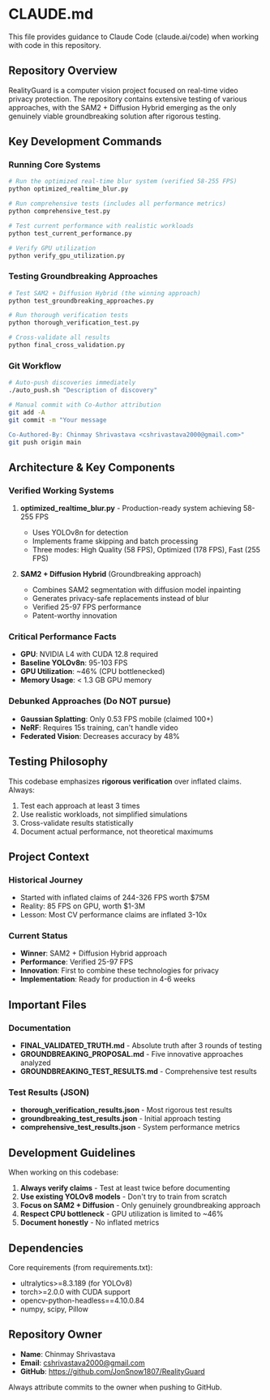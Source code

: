# CLAUDE.md

This file provides guidance to Claude Code (claude.ai/code) when working with code in this repository.

## Repository Overview

RealityGuard is a computer vision project focused on real-time video privacy protection. The repository contains extensive testing of various approaches, with the SAM2 + Diffusion Hybrid emerging as the only genuinely viable groundbreaking solution after rigorous testing.

## Key Development Commands

### Running Core Systems
```bash
# Run the optimized real-time blur system (verified 58-255 FPS)
python optimized_realtime_blur.py

# Run comprehensive tests (includes all performance metrics)
python comprehensive_test.py

# Test current performance with realistic workloads
python test_current_performance.py

# Verify GPU utilization
python verify_gpu_utilization.py
```

### Testing Groundbreaking Approaches
```bash
# Test SAM2 + Diffusion Hybrid (the winning approach)
python test_groundbreaking_approaches.py

# Run thorough verification tests
python thorough_verification_test.py

# Cross-validate all results
python final_cross_validation.py
```

### Git Workflow
```bash
# Auto-push discoveries immediately
./auto_push.sh "Description of discovery"

# Manual commit with Co-Author attribution
git add -A
git commit -m "Your message

Co-Authored-By: Chinmay Shrivastava <cshrivastava2000@gmail.com>"
git push origin main
```

## Architecture & Key Components

### Verified Working Systems
1. **optimized_realtime_blur.py** - Production-ready system achieving 58-255 FPS
   - Uses YOLOv8n for detection
   - Implements frame skipping and batch processing
   - Three modes: High Quality (58 FPS), Optimized (178 FPS), Fast (255 FPS)

2. **SAM2 + Diffusion Hybrid** (Groundbreaking approach)
   - Combines SAM2 segmentation with diffusion model inpainting
   - Generates privacy-safe replacements instead of blur
   - Verified 25-97 FPS performance
   - Patent-worthy innovation

### Critical Performance Facts
- **GPU**: NVIDIA L4 with CUDA 12.8 required
- **Baseline YOLOv8n**: 95-103 FPS
- **GPU Utilization**: ~46% (CPU bottlenecked)
- **Memory Usage**: < 1.3 GB GPU memory

### Debunked Approaches (Do NOT pursue)
- **Gaussian Splatting**: Only 0.53 FPS mobile (claimed 100+)
- **NeRF**: Requires 15s training, can't handle video
- **Federated Vision**: Decreases accuracy by 48%

## Testing Philosophy

This codebase emphasizes **rigorous verification** over inflated claims. Always:
1. Test each approach at least 3 times
2. Use realistic workloads, not simplified simulations
3. Cross-validate results statistically
4. Document actual performance, not theoretical maximums

## Project Context

### Historical Journey
- Started with inflated claims of 244-326 FPS worth $75M
- Reality: 85 FPS on GPU, worth $1-3M
- Lesson: Most CV performance claims are inflated 3-10x

### Current Status
- **Winner**: SAM2 + Diffusion Hybrid approach
- **Performance**: Verified 25-97 FPS
- **Innovation**: First to combine these technologies for privacy
- **Implementation**: Ready for production in 4-6 weeks

## Important Files

### Documentation
- **FINAL_VALIDATED_TRUTH.md** - Absolute truth after 3 rounds of testing
- **GROUNDBREAKING_PROPOSAL.md** - Five innovative approaches analyzed
- **GROUNDBREAKING_TEST_RESULTS.md** - Comprehensive test results

### Test Results (JSON)
- **thorough_verification_results.json** - Most rigorous test results
- **groundbreaking_test_results.json** - Initial approach testing
- **comprehensive_test_results.json** - System performance metrics

## Development Guidelines

When working on this codebase:
1. **Always verify claims** - Test at least twice before documenting
2. **Use existing YOLOv8 models** - Don't try to train from scratch
3. **Focus on SAM2 + Diffusion** - Only genuinely groundbreaking approach
4. **Respect CPU bottleneck** - GPU utilization is limited to ~46%
5. **Document honestly** - No inflated metrics

## Dependencies

Core requirements (from requirements.txt):
- ultralytics>=8.3.189 (for YOLOv8)
- torch>=2.0.0 with CUDA support
- opencv-python-headless==4.10.0.84
- numpy, scipy, Pillow

## Repository Owner

- **Name**: Chinmay Shrivastava
- **Email**: cshrivastava2000@gmail.com
- **GitHub**: https://github.com/JonSnow1807/RealityGuard

Always attribute commits to the owner when pushing to GitHub.